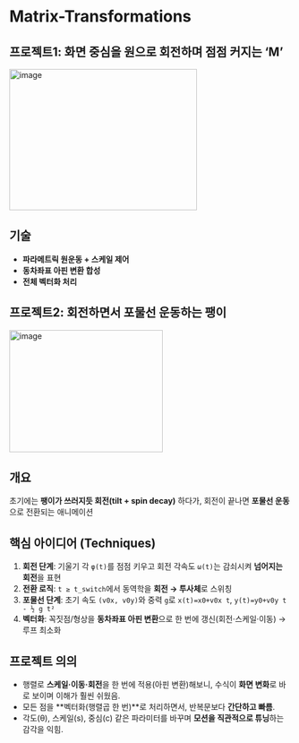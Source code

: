 # Matrix-Transformations

## 프로젝트1: 화면 중심을 원으로 회전하며 점점 커지는 ‘M’
<img width="335" height="252" alt="image" src="https://github.com/user-attachments/assets/f165aee9-cfbe-47ab-b1b7-1dc23dab1686" />

## 기술
- **파라메트릭 원운동 + 스케일 제어**
- **동차좌표 아핀 변환 합성**
- **전체 벡터화 처리**


## 프로젝트2: 회전하면서 포물선 운동하는 팽이
<img width="274" height="218" alt="image" src="https://github.com/user-attachments/assets/e59766d8-80b1-4efa-b739-b8f23352c2fc" />

## 개요
초기에는 **팽이가 쓰러지듯 회전(tilt + spin decay)** 하다가, 회전이 끝나면 **포물선 운동**으로 전환되는 애니메이션

## 핵심 아이디어 (Techniques)
1) **회전 단계**: 기울기 각 `φ(t)`를 점점 키우고 회전 각속도 `ω(t)`는 감쇠시켜 **넘어지는 회전**을 표현  
2) **전환 로직**: `t ≥ t_switch`에서 동역학을 **회전 → 투사체**로 스위칭  
3) **포물선 단계**: 초기 속도 `(v0x, v0y)`와 중력 `g`로 `x(t)=x0+v0x t`, `y(t)=y0+v0y t - ½ g t²`  
4) **벡터화**: 꼭짓점/형상을 **동차좌표 아핀 변환**으로 한 번에 갱신(회전·스케일·이동) → 루프 최소화

## 프로젝트 의의
- 행렬로 **스케일·이동·회전**을 한 번에 적용(아핀 변환)해보니, 수식이 **화면 변화**로 바로 보이며 이해가 훨씬 쉬웠음.  
- 모든 점을 **벡터화(행렬곱 한 번)**로 처리하면서, 반복문보다 **간단하고 빠름**.  
- 각도(θ), 스케일(s), 중심(c) 같은 파라미터를 바꾸며 **모션을 직관적으로 튜닝**하는 감각을 익힘.
